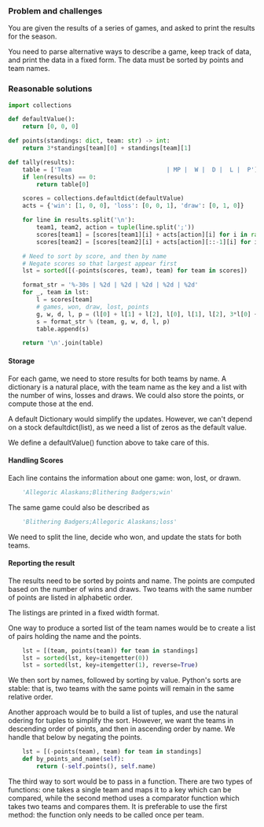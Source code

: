 ### Problem and challenges

You are given the results of a series of games, and
asked to print the results for the season.

You need to parse alternative ways to describe a game,
keep track of data, and print the data in a fixed form.
The data must be sorted by points and team names.

### Reasonable solutions

```python
import collections 

def defaultValue():
    return [0, 0, 0]

def points(standings: dict, team: str) -> int:
    return 3*standings[team][0] + standings[team][1]

def tally(results):
    table = ['Team                           | MP |  W |  D |  L |  P']
    if len(results) == 0:
        return table[0]

    scores = collections.defaultdict(defaultValue)
    acts = {'win': [1, 0, 0], 'loss': [0, 0, 1], 'draw': [0, 1, 0]}

    for line in results.split('\n'):
        team1, team2, action = tuple(line.split(';'))
        scores[team1] = [scores[team1][i] + acts[action][i] for i in range(3)]
        scores[team2] = [scores[team2][i] + acts[action][::-1][i] for i in range(3)]

    # Need to sort by score, and then by name
    # Negate scores so that largest appear first
    lst = sorted([(-points(scores, team), team) for team in scores])

    format_str = '%-30s | %2d | %2d | %2d | %2d | %2d'
    for _, team in lst:
        l = scores[team]
        # games, won, draw, lost, points
        g, w, d, l, p = (l[0] + l[1] + l[2], l[0], l[1], l[2], 3*l[0] + l[1])
        s = format_str % (team, g, w, d, l, p)
        table.append(s)

    return '\n'.join(table)
```

#### Storage

For each game, we need to store results for both teams by name.
A dictionary is a natural place, with the team name as the key
and a list with the number of wins, losses and draws.
We could also store the points, or compute those at the end.

A default Dictionary would simplify the updates.
However, we can't depend on a stock defaultdict(list),
as we need a list of zeros as the default value.

We define a defaultValue() function above to take care of this.

#### Handling Scores

Each line contains the information about one game:
won, lost, or drawn.

```python
    'Allegoric Alaskans;Blithering Badgers;win'
```

The same game could also be described as 

```python
    'Blithering Badgers;Allegoric Alaskans;loss'
```

We need to split the line, decide who won, 
and update the stats for both teams.

#### Reporting the result

The results need to be sorted by points and name.
The points are computed based on the number of wins and draws.
Two teams with the same number of points are listed in 
alphabetic order.

The listings are printed in a fixed width format.

One way to produce a sorted list of the team names would
be to create a list of pairs holding the name and the points.

```python
    lst = [(team, points(team)) for team in standings]
    lst = sorted(lst, key=itemgetter(0))
    lst = sorted(lst, key=itemgetter(1), reverse=True)
```

We then sort by names, followed by sorting by value.
Python's sorts are stable: that is, two teams with
the same points will remain in the same relative order.

Another approach would be to build a list of tuples,
and use the natural odering for tuples to simplify the sort.
However, we want the teams in descending order of points,
and then in ascending order by name.
We handle that below by negating the points.

```python
    lst = [(-points(team), team) for team in standings]
    def by_points_and_name(self):
        return (-self.points(), self.name)
```

The third way to sort would be to pass in a function.
There are two types of functions: one takes a single team
and maps it to a key which can be compared,
while the second method uses a comparator function which
takes two teams and compares them.
It is preferable to use the first method: the function
only needs to be called once per team.  
